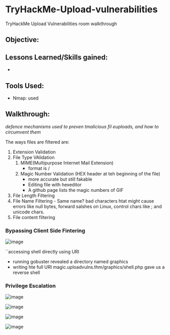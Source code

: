 # TryHackMe-Upload-vulnerabilities
TryHackMe Upload Vulnerabilities room walkthrough


## Objective:


## Lessons Learned/Skills gained:
- 

## Tools Used:
- Nmap: used


## Walkthrough:

_defence mechanisms used to preven tmalicious fil euploads, and how to circumvent them_

The ways files are filtered are:
  1. Extension Validation
  2. File Type VAlidation
       1. MIME(Multipurpose Internet Mail Extension)
            - format is <type>/<subtype>
      2. Magic Number Validation (HEX header at teh beginning of the file)
           - more accurate but still fakable
           - Editing file with hexeditor
           - A github page lists the magic numbers of GIF
  3. File Length Filtering
  4. File Name Filtering
         - Same name? bad characters htat might cause errors like null bytes, forward salshes on Linux, control chars like ; and unicode chars.
  5. File content filtering

### Bypassing Client Side Fintering
![image](https://github.com/user-attachments/assets/1c6f497e-9b98-4b98-8894-921276c06017)



``accessing shell directly using URI
 - running gobuster revealed a directory named graphics
 - writing hte full URI magic.uploadvulns.thm/graphics/shell.php gave us a reverse shell
### Privilege Escalation  

![image](https://github.com/user-attachments/assets/43a4d2e9-9465-48bd-88bd-b7444ce051b6)


![image](https://github.com/user-attachments/assets/bfff41d5-70ab-42f2-8967-7df8fbbb2d00)


![image](https://github.com/user-attachments/assets/2a362762-3a32-411e-945b-3428cd6c2f25)


![image](https://github.com/user-attachments/assets/9ce73516-c965-4efb-a8e1-0d6ffb36f5a6)
